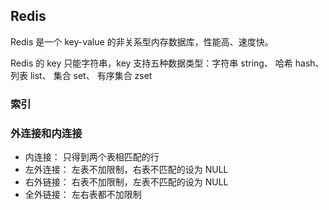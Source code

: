 ## Redis
Redis 是一个 key-value 的非关系型内存数据库，性能高、速度快。

Redis 的 key 只能字符串，key 支持五种数据类型：字符串 string、 哈希 hash、 列表 list、 集合 set、 有序集合 zset

### 索引

### 外连接和内连接
- 内连接： 只得到两个表相匹配的行
- 左外连接： 左表不加限制，右表不匹配的设为 NULL
- 右外链接： 右表不加限制，左表不匹配的设为 NULL
- 全外链接： 左右表都不加限制